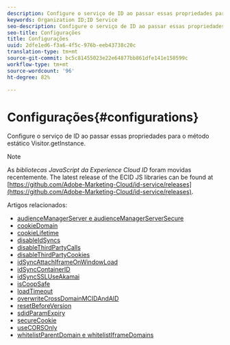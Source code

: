 ```yaml
---
description: Configure o serviço de ID ao passar essas propriedades para o método estático Visitor.getInstance.
keywords: Organization ID;ID Service
seo-description: Configure o serviço de ID ao passar essas propriedades para o método estático Visitor.getInstance.
seo-title: Configurações
title: Configurações
uuid: 2dfe1ed6-f3a6-4f5c-976b-eeb43738c20c
translation-type: tm+mt
source-git-commit: bc5c81455023e22e64877bb861dfe141e158599c
workflow-type: tm+mt
source-wordcount: '96'
ht-degree: 82%

---
```



# Configurações{#configurations}

Configure o serviço de ID ao passar essas propriedades para o método estático Visitor.getInstance.

>[!NOTE]
>
>As *bibliotecas JavaScript da Experience Cloud ID* foram movidas recentemente. The latest release of the ECID JS libraries can be found at [https://github.com/Adobe-Marketing-Cloud/id-service/releases](https://github.com/Adobe-Marketing-Cloud/id-service/releases).

Artigos relacionados:

+ [audienceManagerServer e audienceManagerServerSecure](subdomain-config.md)
+ [cookieDomain](cookiedomain.md)
+ [cookieLifetime](cookielifetime.md)
+ [disableIdSyncs](disableidsync.md)
+ [disableThirdPartyCalls](disablethirdpartycalls.md)
+ [disableThirdPartyCookies](disable-cookies.md)
+ [idSyncAttachIframeOnWindowLoad](idsyncattachiframeonwindowload.md)
+ [idSyncContainerID](idsyncontainerid.md)
+ [idSyncSSLUseAkamai](idsyncssluseakamai.md)
+ [isCoopSafe](coopsafe.md)
+ [loadTimeout](loadtimeout.md)
+ [overwriteCrossDomainMCIDAndAID](overwrite-visitor-id.md)
+ [resetBeforeVersion](resetbeforeversion.md)
+ [sdidParamExpiry](sdidparamexpiry.md)
+ [secureCookie](securecookie.md)
+ [useCORSOnly](use-cors-only.md)
+ [whitelistParentDomain e whitelistIframeDomains](whitelistdomain.md)

